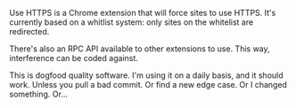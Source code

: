 Use HTTPS is a Chrome extension that will force sites to use HTTPS. It's 
currently based on a whitlist system: only sites on the whitelist are redirected.

There's also an RPC API available to other extensions to use. This way, 
interference can be coded against.

This is dogfood quality software. I'm using it on a daily basis, and it should 
work. Unless you pull a bad commit. Or find a new edge case. Or I changed 
something. Or...